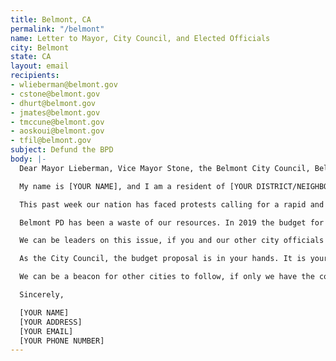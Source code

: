 ```yaml
---
title: Belmont, CA
permalink: "/belmont"
name: Letter to Mayor, City Council, and Elected Officials
city: Belmont
state: CA
layout: email
recipients:
- wlieberman@belmont.gov
- cstone@belmont.gov
- dhurt@belmont.gov
- jmates@belmont.gov
- tmccune@belmont.gov
- aoskoui@belmont.gov
- tfil@belmont.gov
subject: Defund the BPD
body: |-
  Dear Mayor Lieberman, Vice Mayor Stone, the Belmont City Council, Belmont City Manager, and Belmont Finance Manager,

  My name is [YOUR NAME], and I am a resident of [YOUR DISTRICT/NEIGHBORHOOD]. I am writing to demand that the Belmont City Council adopts a budget that prioritizes community wellbeing, and redirects funding away from the police.

  This past week our nation has faced protests calling for a rapid and meaningful reconsideration of the role of policing in communities, as well as an end to racism and anti-Blackness in America. The Bay Area, including our small town, has been at the forefront of much of this action. Accordingly, it has come to my attention that the budget for 2021 is being decided as these protests continue.

  Belmont PD has been a waste of our resources. In 2019 the budget for Law Enforcement and Crime Control was $10,052,972. This means that in 2019 Belmont PD cost us taxpayers twice as much as we spent on Street Maintenance, Parks and Open Spaces, Recreation Programs, Senior Services, and Affordable Housing combined. The Belmont PD budget is excessive for a small town, and I am alarmed to see that Belmont’s projected budget for 2021 shows an increase in spending on police despite historic unemployment, economic instability, and popular resistance to widespread police abuses.

  We can be leaders on this issue, if you and our other city officials have the courage to step up. I join the calls of those across the country to defund the police. I demand a budget that adequately and effectively meets the needs of at-risk Belmont residents during this trying and uncertain time, when livelihoods are on the line. I call on you to meaningfully restrict the Belmont PD budget and instead meaningfully reallocate funds towards social programs and resources that support affordable housing, education, health care, child care, and other critical community needs. We demand a budget that supports community wellbeing, rather than empowering the police forces that tear us apart.

  As the City Council, the budget proposal is in your hands. It is your duty to represent your constituents. I am urging you to completely revise the budget for the 2020-2021 fiscal year.

  We can be a beacon for other cities to follow, if only we have the courage to change.

  Sincerely,

  [YOUR NAME]
  [YOUR ADDRESS]
  [YOUR EMAIL]
  [YOUR PHONE NUMBER]
---
```


